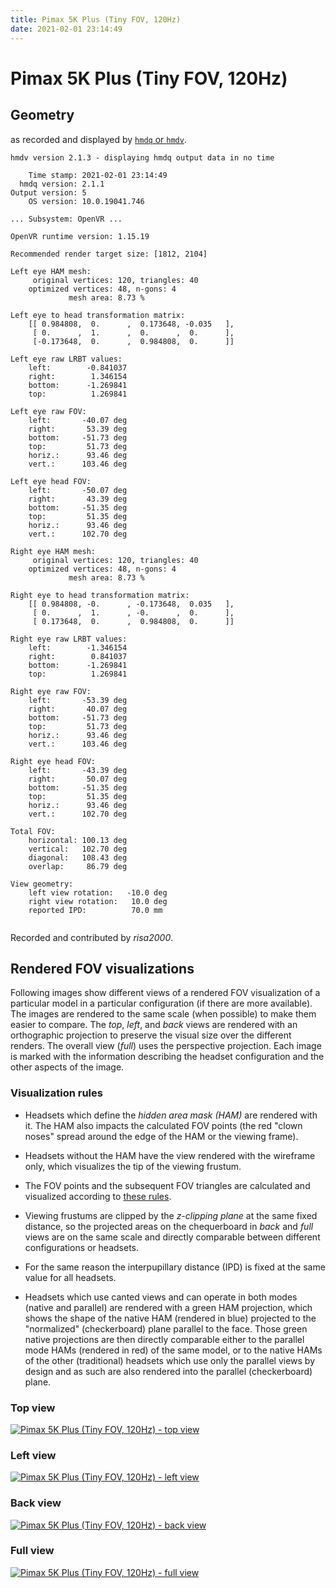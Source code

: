 ```yaml
---
title: Pimax 5K Plus (Tiny FOV, 120Hz)
date: 2021-02-01 23:14:49
---
```

# Pimax 5K Plus (Tiny FOV, 120Hz)

## Geometry

as recorded and displayed by [`hmdq` or `hmdv`](https://github.com/risa2000/hmdq).
```
hmdv version 2.1.3 - displaying hmdq output data in no time

    Time stamp: 2021-02-01 23:14:49
  hmdq version: 2.1.1
Output version: 5
    OS version: 10.0.19041.746

... Subsystem: OpenVR ...

OpenVR runtime version: 1.15.19

Recommended render target size: [1812, 2104]

Left eye HAM mesh:
     original vertices: 120, triangles: 40
    optimized vertices: 48, n-gons: 4
             mesh area: 8.73 %

Left eye to head transformation matrix:
    [[ 0.984808,  0.      ,  0.173648, -0.035   ],
     [ 0.      ,  1.      ,  0.      ,  0.      ],
     [-0.173648,  0.      ,  0.984808,  0.      ]]

Left eye raw LRBT values:
    left:        -0.841037
    right:        1.346154
    bottom:      -1.269841
    top:          1.269841

Left eye raw FOV:
    left:       -40.07 deg
    right:       53.39 deg
    bottom:     -51.73 deg
    top:         51.73 deg
    horiz.:      93.46 deg
    vert.:      103.46 deg

Left eye head FOV:
    left:       -50.07 deg
    right:       43.39 deg
    bottom:     -51.35 deg
    top:         51.35 deg
    horiz.:      93.46 deg
    vert.:      102.70 deg

Right eye HAM mesh:
     original vertices: 120, triangles: 40
    optimized vertices: 48, n-gons: 4
             mesh area: 8.73 %

Right eye to head transformation matrix:
    [[ 0.984808, -0.      , -0.173648,  0.035   ],
     [ 0.      ,  1.      , -0.      ,  0.      ],
     [ 0.173648,  0.      ,  0.984808,  0.      ]]

Right eye raw LRBT values:
    left:        -1.346154
    right:        0.841037
    bottom:      -1.269841
    top:          1.269841

Right eye raw FOV:
    left:       -53.39 deg
    right:       40.07 deg
    bottom:     -51.73 deg
    top:         51.73 deg
    horiz.:      93.46 deg
    vert.:      103.46 deg

Right eye head FOV:
    left:       -43.39 deg
    right:       50.07 deg
    bottom:     -51.35 deg
    top:         51.35 deg
    horiz.:      93.46 deg
    vert.:      102.70 deg

Total FOV:
    horizontal: 100.13 deg
    vertical:   102.70 deg
    diagonal:   108.43 deg
    overlap:     86.79 deg

View geometry:
    left view rotation:   -10.0 deg
    right view rotation:   10.0 deg
    reported IPD:          70.0 mm


```
Recorded and contributed by _risa2000_.

## Rendered FOV visualizations

Following images show different views of a rendered FOV visualization of a
particular model in a particular configuration (if there are more available).
The images are rendered to the same scale (when possible) to make them easier
to compare. The _top_, _left_, and _back_ views are rendered with an
orthographic projection to preserve the visual size over the different renders.
The overall view (_full_) uses the perspective projection. Each image is marked
with the information describing the headset configuration and the other aspects
of the image.

### Visualization rules

* Headsets which define the _hidden area mask (HAM)_ are rendered with it. The
  HAM also impacts the calculated FOV points (the red "clown noses" spread
  around the edge of the HAM or the viewing frame).

* Headsets without the HAM have the view rendered with the wireframe only, which
  visualizes the tip of the viewing frustum.

* The FOV points and the subsequent FOV triangles are calculated and visualized
  according to [these
  rules](https://risa2000.github.io/vrdocs/docs/hmd_fov_calculation).

* Viewing frustums are clipped by the _z-clipping plane_ at the same fixed
  distance, so the projected areas on the chequerboard in _back_ and _full_
  views are on the same scale and directly comparable between different
  configurations or headsets.

* For the same reason the interpupillary distance (IPD) is fixed at the same
  value for all headsets.

* Headsets which use canted views and can operate in both modes (native and
  parallel) are rendered with a green HAM projection, which shows the shape of
  the native HAM (rendered in blue) projected to the "normalized"
  (checkerboard) plane parallel to the face. Those green native projections are
  then directly comparable either to the parallel mode HAMs (rendered in red)
  of the same model, or to the native HAMs of the other (traditional) headsets
  which use only the parallel views by design and as such are also rendered
  into the parallel (checkerboard) plane.

### Top view
[![Pimax 5K Plus (Tiny FOV, 120Hz) - top view](../images/Pimax5KPlus_Tiny_Native_R120_top.dmx.png)](../images/Pimax5KPlus_Tiny_Native_R120_top.dmx.png)

### Left view
[![Pimax 5K Plus (Tiny FOV, 120Hz) - left view](../images/Pimax5KPlus_Tiny_Native_R120_left.dmx.png)](../images/Pimax5KPlus_Tiny_Native_R120_left.dmx.png)

### Back view
[![Pimax 5K Plus (Tiny FOV, 120Hz) - back view](../images/Pimax5KPlus_Tiny_Native_R120_back.dmx.png)](../images/Pimax5KPlus_Tiny_Native_R120_back.dmx.png)

### Full view
[![Pimax 5K Plus (Tiny FOV, 120Hz) - full view](../images/Pimax5KPlus_Tiny_Native_R120_over.dmx.png)](../images/Pimax5KPlus_Tiny_Native_R120_over.dmx.png)

